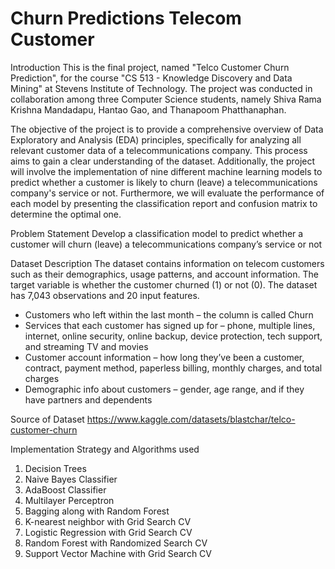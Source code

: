 # Churn Predictions Telecom Customer
 
 Introduction
 This is the final project, named "Telco Customer Churn Prediction", for the course "CS 513 - Knowledge Discovery and Data Mining" at Stevens Institute of Technology. The project was conducted in collaboration among three Computer Science students, namely Shiva Rama Krishna Mandadapu, Hantao Gao, and Thanapoom Phatthanaphan. 
 
 The objective of the project is to provide a comprehensive overview of Data Exploratory and Analysis (EDA) principles, specifically for analyzing all relevant customer data of a telecommunications company. This process aims to gain a clear understanding of the dataset. Additionally, the project will involve the implementation of nine different machine learning models to predict whether a customer is likely to churn (leave) a telecommunications company's service or not. Furthermore, we will evaluate the performance of each model by presenting the classification report and confusion matrix to determine the optimal one.

 Problem Statement
 Develop a classification model to predict whether a customer will churn (leave) a telecommunications company’s service or not

 Dataset Description
 The dataset contains information on telecom customers such as their demographics, usage patterns, and account information. The target variable is whether the customer churned (1) or not (0). The dataset has 7,043 observations and 20 input features.
 - Customers who left within the last month – the column is called Churn
 - Services that each customer has signed up for – phone, multiple lines, internet, online security, online backup, device protection, tech support, and streaming TV and movies
 - Customer account information – how long they’ve been a customer, contract, payment method, paperless billing, monthly charges, and total charges
 - Demographic info about customers – gender, age range, and if they have partners and dependents

 Source of Dataset
 https://www.kaggle.com/datasets/blastchar/telco-customer-churn

 Implementation Strategy and Algorithms used
 1. Decision Trees
 2. Naive Bayes Classifier
 3. AdaBoost Classifier
 4. Multilayer Perceptron
 5. Bagging along with Random Forest
 6. K-nearest neighbor with Grid Search CV
 7. Logistic Regression with Grid Search CV
 8. Random Forest with Randomized Search CV
 9. Support Vector Machine with Grid Search CV
